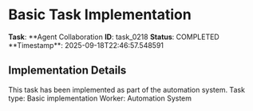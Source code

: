 # Basic Task Implementation

**Task**: **Agent Collaboration
**ID**: task_0218
**Status**: COMPLETED
**Timestamp\*\*: 2025-09-18T22:46:57.548591

## Implementation Details

This task has been implemented as part of the automation system.
Task type: Basic implementation
Worker: Automation System
